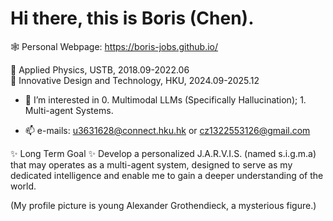 # Hi there, this is Boris (Chen).

🕸️ Personal Webpage: https://boris-jobs.github.io/

👋 $\text{Applied Physics, USTB, 2018.09-2022.06}$  
👋 $\text{Innovative Design and Technology, HKU, 2024.09-2025.12}$

- 👀 $\text{I’m interested in 0. Multimodal LLMs (Specifically Hallucination); 1. Multi-agent Systems.}$


- 📫 e-mails: u3631628@connect.hku.hk or cz1322553126@gmail.com

✨ Long Term Goal ✨ Develop a personalized J.A.R.V.I.S. (named s.i.g.m.a) that may operates as a multi-agent system, designed to serve as my dedicated intelligence and enable me to gain a deeper understanding of the world.

(My profile picture is young Alexander Grothendieck, a mysterious figure.)
